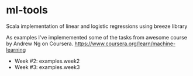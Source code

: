 # ml-tools
Scala implementation of linear and logistic regressions using breeze library

As examples I've implememented some of the tasks from awesome course by Andrew Ng on Coursera. 
https://www.coursera.org/learn/machine-learning

+ Week #2: examples.week2 
+ Week #3: examples.week3 